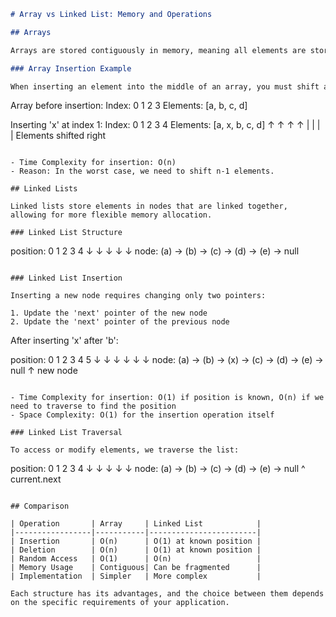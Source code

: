 ```markdown
# Array vs Linked List: Memory and Operations

## Arrays

Arrays are stored contiguously in memory, meaning all elements are stored together in your computer's memory. This characteristic has significant consequences for the runtime of different operations.

### Array Insertion Example

When inserting an element into the middle of an array, you must shift all subsequent elements, resulting in a costly operation.

```
Array before insertion:
Index:     0   1   2   3
Elements: [a,  b,  c,  d]

Inserting 'x' at index 1:
  Index:     0   1   2   3   4
  Elements: [a,  x,  b,  c,  d]
             ↑   ↑   ↑   ↑
             |   |   |   |
   Elements shifted right
```

- Time Complexity for insertion: O(n)
- Reason: In the worst case, we need to shift n-1 elements.

## Linked Lists

Linked lists store elements in nodes that are linked together, allowing for more flexible memory allocation.

### Linked List Structure

```
position:   0      1      2      3      4
            ↓      ↓      ↓      ↓      ↓
node:      (a) →  (b) →  (c) →  (d) →  (e) → null
```

### Linked List Insertion

Inserting a new node requires changing only two pointers:

1. Update the 'next' pointer of the new node
2. Update the 'next' pointer of the previous node

```
After inserting 'x' after 'b':

position:   0      1      2      3      4      5
            ↓      ↓      ↓      ↓      ↓      ↓
node:      (a) →  (b) →  (x) →  (c) →  (d) →  (e) → null
                          ↑
                       new node
```

- Time Complexity for insertion: O(1) if position is known, O(n) if we need to traverse to find the position
- Space Complexity: O(1) for the insertion operation itself

### Linked List Traversal

To access or modify elements, we traverse the list:

```
position:   0      1      2      3      4
            ↓      ↓      ↓      ↓      ↓
node:      (a) → (b) → (c) → (d) → (e) → null
            ^
        current.next
```

## Comparison

| Operation       | Array     | Linked List            |
|-----------------|-----------|------------------------|
| Insertion       | O(n)      | O(1) at known position |
| Deletion        | O(n)      | O(1) at known position |
| Random Access   | O(1)      | O(n)                   |
| Memory Usage    | Contiguous| Can be fragmented      |
| Implementation  | Simpler   | More complex           |

Each structure has its advantages, and the choice between them depends on the specific requirements of your application.
```
